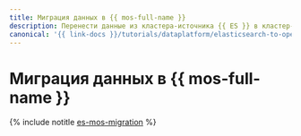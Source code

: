 ```yaml
---
title: Миграция данных в {{ mos-full-name }}
description: Перенести данные из кластера-источника {{ ES }} в кластер-приемник {{ mos-full-name }} можно с помощью снапшотов и удаленной переиндексации.
canonical: '{{ link-docs }}/tutorials/dataplatform/elasticsearch-to-opensearch'
---
```


# Миграция данных в {{ mos-full-name }}

{% include notitle [es-mos-migration](../../_tutorials/dataplatform/es-mos-migration.md) %}
